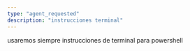 ```yaml
---
type: "agent_requested"
description: "instrucciones terminal"
---
```

usaremos siempre instrucciones de terminal para powershell